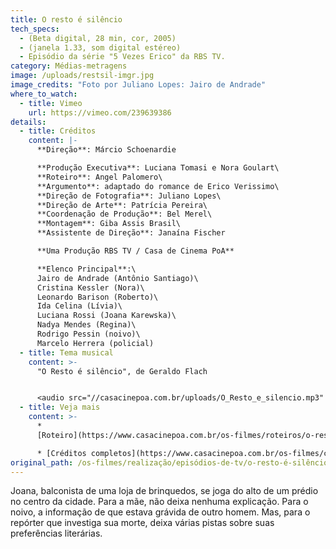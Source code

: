 ```yaml
---
title: O resto é silêncio
tech_specs:
  - (Beta digital, 28 min, cor, 2005)
  - (janela 1.33, som digital estéreo)
  - Episódio da série "5 Vezes Erico" da RBS TV.
category: Médias-metragens
image: /uploads/restsil-imgr.jpg
image_credits: "Foto por Juliano Lopes: Jairo de Andrade"
where_to_watch:
  - title: Vimeo
    url: https://vimeo.com/239639386
details:
  - title: Créditos
    content: |-
      **Direção**: Márcio Schoenardie

      **Produção Executiva**: Luciana Tomasi e Nora Goulart\
      **Roteiro**: Angel Palomero\
      **Argumento**: adaptado do romance de Erico Verissimo\
      **Direção de Fotografia**: Juliano Lopes\
      **Direção de Arte**: Patrícia Pereira\
      **Coordenação de Produção**: Bel Merel\
      **Montagem**: Giba Assis Brasil\
      **Assistente de Direção**: Janaína Fischer

      **Uma Produção RBS TV / Casa de Cinema PoA**

      **Elenco Principal**:\
      Jairo de Andrade (Antônio Santiago)\
      Cristina Kessler (Nora)\
      Leonardo Barison (Roberto)\
      Ida Celina (Lívia)\
      Luciana Rossi (Joana Karewska)\
      Nadya Mendes (Regina)\
      Rodrigo Pessin (noivo)\
      Marcelo Herrera (policial)
  - title: Tema musical
    content: >-
      "O Resto é silêncio", de Geraldo Flach


      <audio src="//casacinepoa.com.br/uploads/O_Resto_e_silencio.mp3" controls />
  - title: Veja mais
    content: >-
      *
      [Roteiro](https://www.casacinepoa.com.br/os-filmes/roteiros/o-resto-é-silêncio.html)[](/uploads/O_Resto_e_silencio.mp3)

      * [Créditos completos](https://www.casacinepoa.com.br/os-filmes/créditos/o-resto-é-silêncio.html)
original_path: /os-filmes/realização/episódios-de-tv/o-resto-é-silêncio.html
---
```

Joana, balconista de uma loja de brinquedos, se joga do alto de um prédio no centro da cidade. Para a mãe, não deixa nenhuma explicação. Para o noivo, a informação de que estava grávida de outro homem. Mas, para o repórter que investiga sua morte, deixa várias pistas sobre suas preferências literárias.
